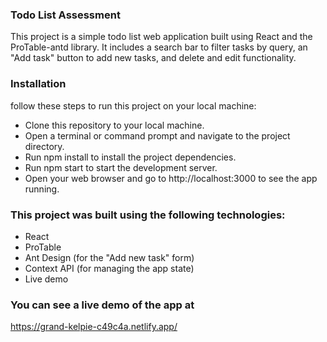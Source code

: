 ### Todo List Assessment
This project is a simple todo list web application built using React and the ProTable-antd library. It includes a search bar to filter tasks by query, an "Add task" button to add new tasks, and delete and edit functionality.

### Installation


follow these steps to run this project on your local machine:

* Clone this repository to your local machine.
* Open a terminal or command prompt and navigate to the project directory.
* Run npm install to install the project dependencies.
* Run npm start to start the development server.
* Open your web browser and go to http://localhost:3000 to see the app running.



### This project was built using the following technologies:

* React
* ProTable
* Ant Design (for the "Add new task" form)
* Context API (for managing the app state)
* Live demo


### You can see a live demo of the app at 
https://grand-kelpie-c49c4a.netlify.app/
